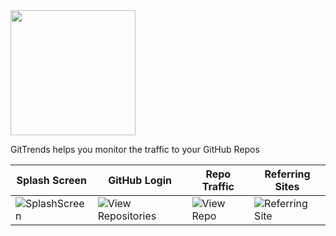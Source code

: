  <img src="https://github.com/brminnick/GitTrends/blob/master/GitTrends.iOS/Assets.xcassets/GitTrends.imageset/GitTrends.png?raw=true" height="200" />

GitTrends helps you monitor the traffic to your GitHub Repos

| Splash Screen | GitHub Login | Repo Traffic | Referring Sites |
| -- | -- | -- | -- |
![SplashScreen](https://user-images.githubusercontent.com/13558917/74352655-abf5ad00-4d6d-11ea-9e8d-2643bd321b94.gif)| ![View Repositories](https://user-images.githubusercontent.com/13558917/74350902-43a5cc00-4d6b-11ea-8c9f-c1bafbfcb415.gif) | ![View Repo](https://user-images.githubusercontent.com/13558917/74351618-363d1180-4d6c-11ea-8244-dc2e1c6cdfe4.gif) | ![Referring Site](https://user-images.githubusercontent.com/13558917/74351991-b9f6fe00-4d6c-11ea-9eb5-57260493256b.gif) | 
